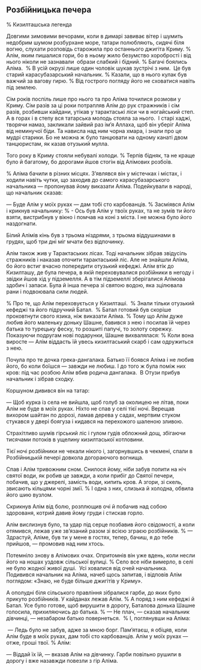 ## Розбійницька печера

% Кизилташська легенда

Довгими зимовими вечорами, коли в димарі завиває вітер і шумить недобрим шумом розбурхане море, татари полюбляють, сидячі біля вогню, слухати розповідь старожила про останнього джигіта Криму.
% Алім, яким пишалися гори, бо в ньому жило безумство хоробрості і від  нього ніколи не зазнавали  образи слабкий і бідний.
% Багачі боялись Аліма.
 % В усій окрузі лише один чоловік шукав зустрічі з ним.
 Це був  старий карасубазарський начальник.
% Казали, що в нього кулак був важчий за вагову гирю.
% Від гострого погляду його не сховатися навіть під землею.

Сім років поспіль лише про нього та про Аліма точилися розмови у Криму.
Сім разів за ці роки потрапляв Алім до рук стражників і сім разів, розбивши кайдани, утікав у тарактаські ліси чи в ногайський степ.
А в горах і в степу вся татарська молодь стояла за нього.
 І старі хаджі, творячи намаз, закликали зайвий раз ім’я Аллаха, щоб він уберіг Аліма від неминучої біди.
Та нависла над ним чорна хмара, і знали про це мудрі старики.
Бо не можна ж було танцювати на одному канаті двом танцюристам, як казав отузький мулла.

Того року в Криму стояли небувалі холоди.
% Терпів бідняк, та не краще було й багатому, бо дорогами йшов стогін від Алімових розбоїв.

% Аліма бачили в різних місцях.
З’являвся він у містечках і містах, і ходили навіть чутки, що заходив до самого карасубазарського начальника — пропонував йому виказати Аліма.
Подейкували в народі, що начальник сказав:

— Буде Алім у моїх руках — дам тобі сто карбованців.
% Засміявся Алім і крикнув начальнику:
% - Ось був Алім у твоїх руках, та не зумів ти його взяти, вистрибнув у вікно і помчав на коні з міста.
І не можна було його наздогнати.

Білий Алімів кінь був з трьома ніздрями, з трьома віддушинами в грудях, щоб три дні міг мчати без відпочинку.

Алім також жив у Тарактаських лісах.
Тоді начальник зібрав звідусіль стражників і наказав оточити тарактаський ліс.
Але не знайшли Аліма, бо його встиг вчасно попередити отузький кефеджі.
Алім втік до Кизилташу, де була печера, в якій переховувалися розбійники в негоду і звідки йшов хід у підземелля.
А в тім підземеллі зберігалися Алімова здобич і запаси.
Була й інша печера зі святою водою, яка зцілювала рани і подвоювала сили людей.

% Про те, що Алім переховується у Кизилташі.
 % Знали тільки отузький кефеджі та його підручний Батал.
 % Батал готовий був скоріше проковтнути свого язика, ніж виказати Аліма.
% Тому що Алім дуже любив його маленьку доньку Шашне, бавився з нею і посилав їй через батька то турецьку феску, то розшиті папучі, то золоту сережку.
Показуючи подругам нові подарунки, Шашне вихвалялася:
% Коли вона  виросте — Алім віддасть їй увесь кизилтаський скарб і сам одружиться з нею.

Почула про те дочка грека-дангалака.
Батько її боявся Аліма і не любив його, бо коли боїшся — завжди не любиш.
І до того ж була поміж них кров: під час розбою Алім вбив родича дангалака.
 В Отузи прибув начальник і зібрав сходку.

Коршуном дивився він на татар:

— Щоб курка із села не вийшла, щоб голуб за околицею не літав, поки Алім не буде в моїх руках.
Ніхто не спав у селі тієї ночі.
Верещав вихором шайтан по дорозі, ламав дерева у садах, мертвим стуком стукався у двері боягуза і кидався на перехожого шаленою зливою.

Страхітливо шумів гірський ліс і гулом гудів обложний дощ, збігаючи тисячами потоків в ущелину кизилтаської котловини.

Тієї ночі розбійники не чекали нікого і, загорнувшись в чекмені, спали в Розбійницькій печері довкола догораючого вогнища.

Спав і Алім тривожним сном.
Снилося йому, ніби забув попити на ніч святої води, як робив це завжди, а коли прибіг до Святої печери, побачив, що у джерелі, замість води, кипить кров.
А згори, зі скель, звисають кільцями чорні змії.
% І одна з них, слизька й холодна, обвила його шию вузлом.

Скрикнув Алім від болю, розплющив очі й побачив над собою здорованя, котрий давив йому груди і стискав горло.

Алім вислизнув було, та удар під серце позбавив його свідомості, а коли отямився, лежав уже зв’язаний разом зі всією зграєю розбійників.
% — Здрастуй, Аліме, був ти у мене в гостях, тепер, бачиш, я до тебе прийшов, — промовив над ним хтось.

Потемніло знову в Алімових очах.
Опритомнів він уже вдень, коли несли його на ношах уздовж сільської вулиці.
% Село все ніби вимерло, в селі не було жодної живої душі.
 Усі ховалися від очей начальника.
Подивився начальник на Аліма, начеб щось запитав, і відповів Алім поглядом: «Знаю, не буде більше джигітів у Криму».

А ополудні біля сільського правління зібралися гарби, до яких було прикуто розбійників.
У кайданах лежав Алім.
% А поряд з ним кефеджі й Батал.
Усе було готове, щоб вирушити в дорогу, Баталова донька Шашне голосила, прихиляючись до батька.
% — Не плач, — сказав начальник дівчинці, — незабаром батько повернеться.
 % І, поглянувши на Аліма:

 — Ледь було не забув, адже за мною борг.
Пам’ятаєш, я обіцяв, коли Алім буде в моїх руках, дам тобі сто карбованців.
Алім у моїх руках — отже, гроші твої.
% Алім:

— Віддай їх їй, — вказав Алім на дівчинку.
Гарби повільно рушили в дорогу і вже назавжди повезли з гір Аліма.
